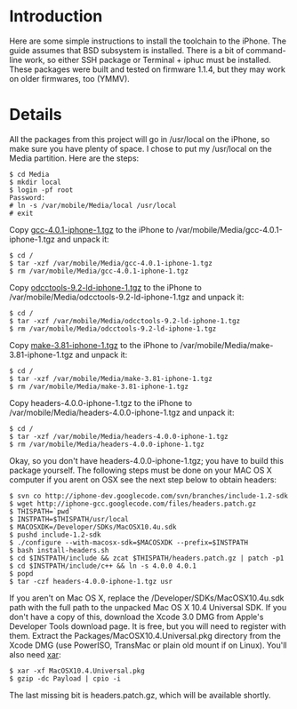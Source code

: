 # Introduction #

Here are some simple instructions to install the toolchain to the iPhone.  The guide assumes that BSD subsystem is installed.  There is a bit of command-line work, so either SSH package or Terminal + iphuc must be installed.  These packages were built and tested on firmware 1.1.4, but they may work on older firmwares, too (YMMV).

# Details #

All the packages from this project will go in /usr/local on the iPhone, so make sure you have plenty of space.  I chose to put my /usr/local on the Media partition.  Here are the steps:
```
$ cd Media
$ mkdir local
$ login -pf root
Password:
# ln -s /var/mobile/Media/local /usr/local
# exit
```

Copy [gcc-4.0.1-iphone-1.tgz](http://iphone-gcc.googlecode.com/files/gcc-4.0.1-iphone-1.tgz) to the iPhone to /var/mobile/Media/gcc-4.0.1-iphone-1.tgz and unpack it:
```
$ cd /
$ tar -xzf /var/mobile/Media/gcc-4.0.1-iphone-1.tgz
$ rm /var/mobile/Media/gcc-4.0.1-iphone-1.tgz
```

Copy [odcctools-9.2-ld-iphone-1.tgz](http://iphone-gcc.googlecode.com/files/odcctools-9.2-ld-iphone-1.tgz) to the iPhone to /var/mobile/Media/odcctools-9.2-ld-iphone-1.tgz and unpack it:
```
$ cd /
$ tar -xzf /var/mobile/Media/odcctools-9.2-ld-iphone-1.tgz
$ rm /var/mobile/Media/odcctools-9.2-ld-iphone-1.tgz
```

Copy [make-3.81-iphone-1.tgz](http://iphone-gcc.googlecode.com/files/make-3.81-iphone-1.tgz) to the iPhone to /var/mobile/Media/make-3.81-iphone-1.tgz and unpack it:
```
$ cd /
$ tar -xzf /var/mobile/Media/make-3.81-iphone-1.tgz
$ rm /var/mobile/Media/make-3.81-iphone-1.tgz
```

Copy headers-4.0.0-iphone-1.tgz to the iPhone to /var/mobile/Media/headers-4.0.0-iphone-1.tgz and unpack it:
```
$ cd /
$ tar -xzf /var/mobile/Media/headers-4.0.0-iphone-1.tgz
$ rm /var/mobile/Media/headers-4.0.0-iphone-1.tgz
```

Okay, so you don't have headers-4.0.0-iphone-1.tgz; you have to build this package yourself.  The following steps must be done on your MAC OS X computer if you arent on OSX see the next step below to obtain headers:
```
$ svn co http://iphone-dev.googlecode.com/svn/branches/include-1.2-sdk
$ wget http://iphone-gcc.googlecode.com/files/headers.patch.gz
$ THISPATH=`pwd`
$ INSTPATH=$THISPATH/usr/local
$ MACOSXDK=/Developer/SDKs/MacOSX10.4u.sdk
$ pushd include-1.2-sdk
$ ./configure --with-macosx-sdk=$MACOSXDK --prefix=$INSTPATH
$ bash install-headers.sh
$ cd $INSTPATH/include && zcat $THISPATH/headers.patch.gz | patch -p1
$ cd $INSTPATH/include/c++ && ln -s 4.0.0 4.0.1
$ popd
$ tar -czf headers-4.0.0-iphone-1.tgz usr
```

If you aren't on Mac OS X, replace the /Developer/SDKs/MacOSX10.4u.sdk path with the full path to the unpacked Mac OS X 10.4 Universal SDK.  If you don't have a copy of this, download the Xcode 3.0 DMG from Apple's Developer Tools download page.  It is free, but you will need to register with them.
Extract the Packages/MacOSX10.4.Universal.pkg directory from the Xcode DMG (use PowerISO, TransMac or plain old mount if on Linux).  You'll also need [xar](http://xar.googlecode.com):
```
$ xar -xf MacOSX10.4.Universal.pkg
$ gzip -dc Payload | cpio -i
```

The last missing bit is headers.patch.gz, which will be available shortly.